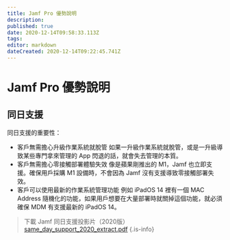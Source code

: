 ```yaml
---
title: Jamf Pro 優勢說明
description: 
published: true
date: 2020-12-14T09:58:33.113Z
tags: 
editor: markdown
dateCreated: 2020-12-14T09:22:45.741Z
---
```


# Jamf Pro 優勢說明

## 同日支援
同日支援的重要性：
- 客戶無需擔心升級作業系統就脫管
如果一升級作業系統就脫管，或是一升級導致某些專門拿來管理的 App 閃退的話，就會失去管理的本質。
- 客戶無需擔心零接觸部署體驗失效
像是蘋果剛推出的 M1，Jamf 也立即支援。確保用戶採購 M1 設備時，不會因為 Jamf 沒有支援導致零接觸部署失效。
- 客戶可以使用最新的作業系統管理功能
例如 iPadOS 14 裡有一個 MAC Address 隨機化的功能，如果用戶想要在大量部署時就關掉這個功能，就必須確保 MDM 有支援最新的 iPadOS 14。


> 下載 Jamf 同日支援投影片（2020版）
> [same_day_support_2020_extract.pdf](/same_day_support_2020_extract.pdf)
{.is-info}
